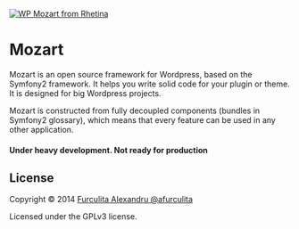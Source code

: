 [<img src="https://farm3.staticflickr.com/2931/14413709205_e4005d0de1_o_d.png" alt="WP Mozart from Rhetina">](http://www.rhetina.com/)

Mozart
======

Mozart is an open source framework for Wordpress, based on the Symfony2 framework. It helps you write solid code for your plugin or theme. It is designed for big Wordpress projects.

Mozart is constructed from fully decoupled components (bundles in Symfony2 glossary), which means that every feature can be used in any other application.

#### Under heavy development. Not ready for production

## License ##

Copyright © 2014 [Furculita Alexandru @afurculita](http://twitter.com/rhetina)

Licensed under the GPLv3 license.
